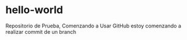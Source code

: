 # hello-world
Repositorio de Prueba, Comenzando a Usar GitHub
estoy comenzando a realizar commit de un branch
